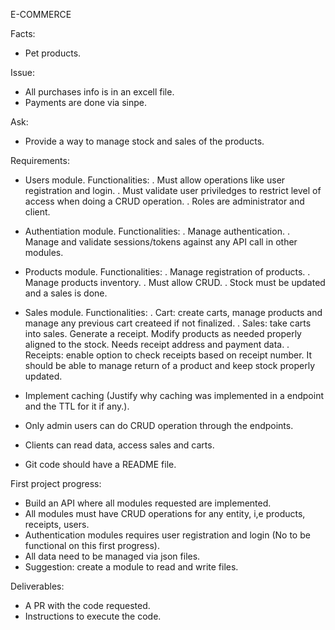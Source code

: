 E-COMMERCE

Facts:

- Pet products.

Issue:

- All purchases info is in an excell file.
- Payments are done via sinpe.

Ask:

- Provide a way to manage stock and sales of the products.


Requirements:

- Users module.
	Functionalities:
		. Must allow operations like user registration and login.
		. Must validate user priviledges to restrict level of access when doing a CRUD operation.
		. Roles are administrator and client.


- Authentiation module.
	Functionalities:
		. Manage authentication.
		. Manage and validate sessions/tokens against any API call in other modules.
		

- Products module.
	Functionalities:
		. Manage registration of products.
		. Manage products inventory.
		. Must allow CRUD.
		. Stock must be updated and a sales is done.


- Sales module.
	Functionalities:
		. Cart: create carts, manage products and manage any previous cart createed if not finalized.
		. Sales: take carts into sales. Generate a receipt. Modify products as needed properly aligned to the stock. Needs receipt address and payment data.
		. Receipts: enable option to check receipts based on receipt number. It should be able to manage return of a product and keep stock properly updated.

- Implement caching (Justify why caching was implemented in a endpoint and the TTL for it if any.).
- Only admin users can do CRUD operation through the endpoints.
- Clients can read data, access sales and carts.
- Git code should have a README file.


First project progress:

- Build an API where all modules requested are implemented.
- All modules must have CRUD operations for any entity, i,e products, receipts, users.
- Authentication modules requires user registration and login (No to be functional on this first progress).
- All data need to be managed via json files.
- Suggestion: create a module to read and write files.


Deliverables:

- A PR with the code requested.
- Instructions to execute the code.